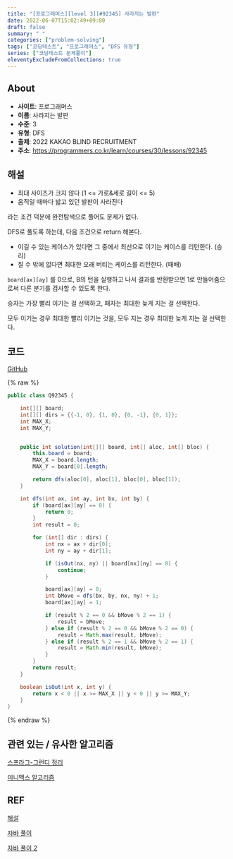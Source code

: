 ```yaml
---
title: "[프로그래머스][level 3][#92345] 사라지는 발판"
date: 2022-06-07T15:02:49+09:00
draft: false
summary: " "
categories: ["problem-solving"]
tags: ["코딩테스트", "프로그래머스", "DFS 유형"]
series: ["코딩테스트 문제풀이"]
eleventyExcludeFromCollections: true
---
```


## About

- **사이트**: 프로그래머스
- **이름**: 사라지는 발판
- **수준**: 3
- **유형**: DFS
- **출제**: 2022 KAKAO BLIND RECRUITMENT
- **주소**: https://programmers.co.kr/learn/courses/30/lessons/92345

## 해설

- 최대 사이즈가 크지 않다 (1 <= 가로&세로 길이 <= 5)
- 움직일 때마다 밟고 있던 발판이 사라진다

라는 조건 덕분에 완전탐색으로 풀어도 문제가 없다.

DFS로 풀도록 하는데, 다음 조건으로 return 해본다.

- 이길 수 있는 케이스가 있다면 그 중에서 최선으로 이기는 케이스를 리턴한다. (승리)
- 질 수 밖에 없다면 최대한 오래 버티는 케이스를 리턴한다. (패배)

`board[ax][ay]` 를 0으로, B의 턴을 실행하고 나서 결과를 반환받으면 1로 만들어줌으로써 다른 분기를 검사할 수 있도록 한다.

승자는 가장 빨리 이기는 걸 선택하고, 패자는 최대한 늦게 지는 걸 선택한다.

모두 이기는 경우 최대한 빨리 이기는 것을, 모두 지는 경우 최대한 늦게 지는 걸 선택한다.

## 코드

[GitHub](https://github.com/litsynp/ps-java/blob/main/app/src/main/java/psjava/XXX.java)

{% raw %}

```java
public class Q92345 {

    int[][] board;
    int[][] dirs = {{-1, 0}, {1, 0}, {0, -1}, {0, 1}};
    int MAX_X;
    int MAX_Y;


    public int solution(int[][] board, int[] aloc, int[] bloc) {
        this.board = board;
        MAX_X = board.length;
        MAX_Y = board[0].length;

        return dfs(aloc[0], aloc[1], bloc[0], bloc[1]);
    }

    int dfs(int ax, int ay, int bx, int by) {
        if (board[ax][ay] == 0) {
            return 0;
        }
        int result = 0;

        for (int[] dir : dirs) {
            int nx = ax + dir[0];
            int ny = ay + dir[1];

            if (isOut(nx, ny) || board[nx][ny] == 0) {
                continue;
            }

            board[ax][ay] = 0;
            int bMove = dfs(bx, by, nx, ny) + 1;
            board[ax][ay] = 1;

            if (result % 2 == 0 && bMove % 2 == 1) {
                result = bMove;
            } else if (result % 2 == 0 && bMove % 2 == 0) {
                result = Math.max(result, bMove);
            } else if (result % 2 == 1 && bMove % 2 == 1) {
                result = Math.min(result, bMove);
            }
        }
        return result;
    }

    boolean isOut(int x, int y) {
        return x < 0 || x >= MAX_X || y < 0 || y >= MAX_Y;
    }
}
```

{% endraw %}

## 관련 있는 / 유사한 알고리즘

[스프라그-그런디 정리](https://anz1217.tistory.com/110)

[미니맥스 알고리즘](https://ssollacc.tistory.com/43)

## REF

[해설](https://blog.encrypted.gg/1032)

[자바 풀이](https://velog.io/@pppp0722/%ED%94%84%EB%A1%9C%EA%B7%B8%EB%9E%98%EB%A8%B8%EC%8A%A4-Level3-%EC%82%AC%EB%9D%BC%EC%A7%80%EB%8A%94-%EB%B0%9C%ED%8C%90-Java)

[자바 풀이 2](https://velog.io/@weaxerse/%ED%94%84%EB%A1%9C%EA%B7%B8%EB%9E%98%EB%A8%B8%EC%8A%A4Java-92345%EB%B2%88-%EC%82%AC%EB%9D%BC%EC%A7%80%EB%8A%94-%EB%B0%9C%ED%8C%90)
